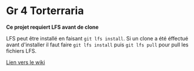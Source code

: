 # Gr 4 Torterraria
**Ce projet requiert LFS avant de clone**

LFS peut être installé en faisant `git lfs install`. Si un clone a été éffectué avant d'installer il faut faire `git lfs install` puis `git lfs pull` pour pull les fichiers LFS.

[Lien vers le wiki](https://gitlab-etu.ing.he-arc.ch/isc/2022-23/niveau-3/3281-projet-p3-hes-ete/gr-4-torterraria/-/wikis/home)